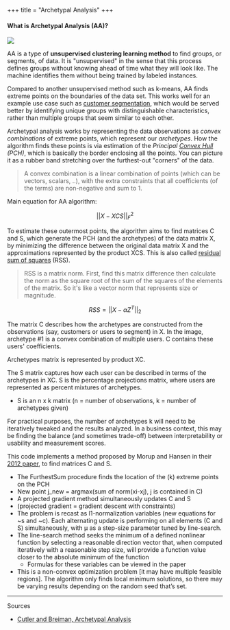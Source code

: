 +++
title = "Archetypal Analysis"
+++

#### What is Archetypal Analysis (AA)?

![](/images/aa_1.jpg)

AA is a type of **unsupervised clustering learning method** to find groups, or segments, of data. It is "unsupervised" in the sense that this process defines groups without knowing ahead of time what they will look like. The machine identifies them without being trained by labeled instances.

Compared to another unsupervised method such as k-means, AA finds extreme points on the boundaries of the data set. This works well for an example use case such as [customer segmentation](https://en.wikipedia.org/wiki/Market_segmentation), which would be served better by identifying unique groups with distinguishable characteristics, rather than multiple groups that seem similar to each other.

Archetypal analysis works by representing the data observations as *convex combinations* of extreme points, which represent our *archetypes*. How the algorithm finds these points is via estimation of the *Principal [Convex Hull](https://en.wikipedia.org/wiki/Convex_hull) (PCH)*, which is basically the border enclosing all the points. You can picture it as a rubber band stretching over the furthest-out "corners" of the data.

 > A convex combination is a linear combination of points (which can be vectors, scalars, ..), with the extra constraints that all coefficients (of the terms) are non-negative and sum to 1.


Main equation for AA algorithm:

$$ ||X-XCS||^2_F $$

To estimate these outermost points, the algorithm aims to find matrices C and S, which generate the PCH (and the archetypes) of the data matrix X, by minimizing the difference between the original data matrix X and the approximations represented by the product XCS. This is also called [residual sum of squares](https://en.wikipedia.org/wiki/Residual_sum_of_squares) (RSS). 

 > RSS is a matrix norm. First, find this matrix difference then calculate the norm as the square root of the sum of the squares of the elements of the matrix. So it's like a vector norm that represents size or magnitude.

 $$ RSS = ||X - \alpha Z^T||_2 $$


The matrix C describes how the archetypes are constructed from the observations (say, customers or users to segment) in X. In the image, archetype #1 is a convex combination of multiple users. C contains these users' coefficients.

Archetypes matrix is represented by product XC. 

The S matrix captures how each user can be described in terms of the archetypes in XC. S is the percentage projections matrix, where users are represented as percent mixtures of archetypes. 
* S is an n x k matrix (n = number of observations, k = number of archetypes given)

For practical purposes, the number of archetypes k will need to be iteratively tweaked and the results analyzed. In a business context, this may be finding the balance (and sometimes trade-off) between interpretability or usability and measurement scores.


This code implements a method proposed by Morup and Hansen in their [2012 paper](https://www.sciencedirect.com/science/article/abs/pii/S0925231211006060), to find matrices C and S.

-	The FurthestSum procedure finds the location of the (k) extreme points on the PCH
-	New point j_new = argmax(sum of norm(xi-xj), j is contained in C)
-	A projected gradient method simultaneously updates C and S
-	(projected gradient = gradient descent with constraints)
-	The problem is recast as l1-normalization variables (new equations for ~s and ~c). Each alternating update is performing on all elements (C and S) simultaneously, with μ as a step-size parameter tuned by line-search.
-	The line-search method seeks the minimum of a defined nonlinear function by selecting a reasonable direction vector that, when computed iteratively with a reasonable step size, will provide a function value closer to the absolute minimum of the function 
	- Formulas for these variables can be viewed in the paper
-	This is a non-convex optimization problem [it may have multiple feasible regions]. The algorithm only finds local minimum solutions, so there may be varying results depending on the random seed that’s set.


---
Sources
* [Cutler and Breiman, Archetypal Analysis](https://digitalassets.lib.berkeley.edu/sdtr/ucb/text/379.pdf)